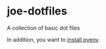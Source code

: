 joe-dotfiles
============

A collection of basic dot files

In addition, you want to [install pyenv](https://github.com/yyuu/pyenv-installer).

